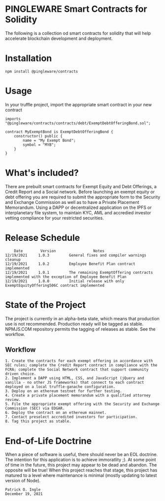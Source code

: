 # PINGLEWARE Smart Contracts for Solidity
The following is a collection od smart contracts for solidity that will help accelerate blockchain development and deployment.

# Installation

    npm install @pingleware/contracts

# Usage
In your truffle project, import the appropriate smart contract in your new contract

    imports "@pingleware/contracts/contracts/debt/ExemptDebtOfferingBond.sol";

    contract MyExemptBond is ExemptDebtOfferingBond {
        constructor() public {
            name = "My Exempt Bond";
            symbol = "MYB";
        }
    }

# What's included?
There are prebuilt smart contracts for Exempt Equity and Debt Offerings, a Credit Report and a Social network. Before launching an exempt equity or debt offering you are required to submit the appropriate form to the Security and Exchange Commission as well as to have a Private Placement Memorandum. Using a DAPP or decentralized application on the IPFS or interplanetary file system, to maintain KYC, AML and accredied investor vetting compliance for your restricted securities.

# Release Schedule

        Date        Version                 Notes
    12/19/2021     1.0.3         General fixes and compiler warnings cleanup
    12/19/2021     1.0.2         Employee Benefit Plan contract implemented
    12/19/2021     1.0.1         The remaining ExemptOffering contracts implemented with the exception of Employee Benefit Plan
    12/19/2021     1.0.0         Initial release with only ExemptEquityOffering506C contract implemented

# State of the Project
The project is currently in an alpha-beta state, which means that production use is not recommended. Production ready will be tagged as stable.
NPMJS.COM repository permits the tagging of releases as stable. See the workflow.

## Workflow

    1. Create the contracts for each exempt offering in accordance with SEC rules; complete the Credit Report contract in compliance with the FCRA; complete the Social Network contract that support community driven choice.
    2. Implement a DAPP using HTML, CSS, and JavaScript (jQuery and vanilla - no other JS frameworks) that connect to each contract deployed on a local truffle-ganache configuration.
    3. Deploy on an ethereum testnet for further testing.
    4. Create a private placement memorandum with a qualified attorney review.
    5. File the appropriate exempt offering with the Security and Exchange Commission (SEC) via EDGAR.
    6. Deploy the contract on an ethereum mainnet.
    7. Contact preselect accredited investors for participation.
    8. Tag this project as stable.

# End-of-Life Doctrine
When a piece of software is useful, there should never be an EOL doctrine. The intention for this application is to achieve immoratlity ;).
At some point of time in the future, this project may appear to be dead and abandon. The opposite will be true!
When this project reaches that stage, this project has matured to a level where maintenance is minimal (mostly updating to latest version of Node).

    Patrick O. Ingle
    December 19, 2021

